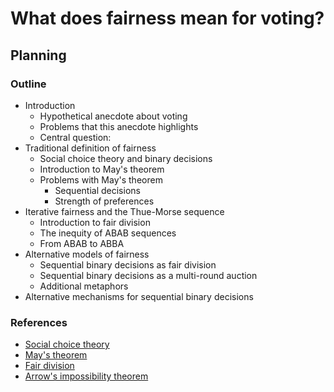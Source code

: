 # What does fairness mean for voting?

## Planning

### Outline

- Introduction
  - Hypothetical anecdote about voting
  - Problems that this anecdote highlights
  - Central question:
- Traditional definition of fairness
  - Social choice theory and binary decisions
  - Introduction to May's theorem
  - Problems with May's theorem
    - Sequential decisions
    - Strength of preferences
- Iterative fairness and the Thue-Morse sequence
  - Introduction to fair division
  - The inequity of ABAB sequences
  - From ABAB to ABBA
- Alternative models of fairness
  - Sequential binary decisions as fair division
  - Sequential binary decisions as a multi-round auction
  - Additional metaphors
- Alternative mechanisms for sequential binary decisions

### References

- [Social choice theory](https://plato.stanford.edu/entries/social-choice/)
- [May's theorem](https://en.wikipedia.org/wiki/May%27s_theorem)
- [Fair division](https://en.wikipedia.org/wiki/Fair_division)
- [Arrow's impossibility theorem](https://en.wikipedia.org/wiki/Arrow%27s_impossibility_theorem)
